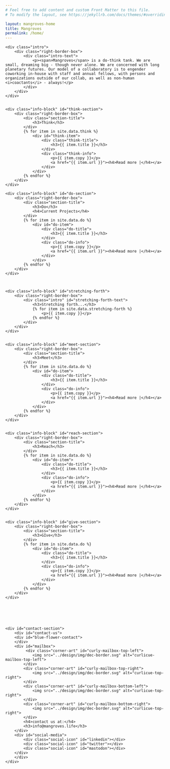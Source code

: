 ```yaml
---
# Feel free to add content and custom Front Matter to this file.
# To modify the layout, see https://jekyllrb.com/docs/themes/#overriding-theme-defaults

layout: mangroves-home
title: Mangroves
permalink: /home/
---
```


<head>
    <meta charset="UTF-8" />
    <!-- <meta name="viewport" content="width=device-width, initial-scale=1.0"> -->
    <link rel="stylesheet" type="text/css" href="../css/styles.css" />
</head>

<div id="wrapper">

    <div class="intro">
        <div class="right-border-box">
            <div class="intro-text">
                <p><span>Mangroves</span> is a do-think tank. We are small, dreaming big - though never alone. We are concerned with long planetary futures. Our model of a collaboratory is to engender coworking in-house with staff and annual fellows, with persons and organizations outside of our collab, as well as non-human <i>coactants</i> - always!</p>
            </div>
        </div>
    </div>


    <div class="info-block" id="think-section">
        <div class="right-border-box">
            <div class="section-title">
                <h3>Think</h3>
            </div>
            {% for item in site.data.think %}
                <div id="think-item">
                    <div class="think-title">
                        <h3>{{ item.title }}</h3>
                    </div>
                    <div class="think-info">
                        <p>{{ item.copy }}</p>
                        <a href="{{ item.url }}"><h4>Read more |</h4></a>
                    </div>
                </div>
            {% endfor %}
        </div>
    </div>

    <div class="info-block" id="do-section">
        <div class="right-border-box">
            <div class="section-title">
                <h3>Do</h3>
                <h4>Current Projects</h4>
            </div>
            {% for item in site.data.do %}
                <div id="do-item">
                    <div class="do-title">
                        <h3>{{ item.title }}</h3>
                    </div>
                    <div class="do-info">
                        <p>{{ item.copy }}</p>
                        <a href="{{ item.url }}"><h4>Read more |</h4></a>
                    </div>
                </div>
            {% endfor %}
        </div>
    </div>



    <div class="info-block" id="stretching-forth">
        <div class="right-border-box">
            <div class="intro" id="stretching-forth-text">
                <h3>Stretching forth...</h3>
                {% for item in site.data.stretching-forth %}
                    <p>{{ item.copy }}</p>
                {% endfor %}
            </div>
        </div>
    </div>


    <div class="info-block" id="meet-section">
        <div class="right-border-box">
            <div class="section-title">
                <h3>Meet</h3>
            </div>
            {% for item in site.data.do %}
                <div id="do-item">
                    <div class="do-title">
                        <h3>{{ item.title }}</h3>
                    </div>
                    <div class="do-info">
                        <p>{{ item.copy }}</p>
                        <a href="{{ item.url }}"><h4>Read more |</h4></a>
                    </div>
                </div>
            {% endfor %}
        </div>
    </div>


    <div class="info-block" id="reach-section">
        <div class="right-border-box">
            <div class="section-title">
                <h3>Reach</h3>
            </div>
            {% for item in site.data.do %}
                <div id="do-item">
                    <div class="do-title">
                        <h3>{{ item.title }}</h3>
                    </div>
                    <div class="do-info">
                        <p>{{ item.copy }}</p>
                        <a href="{{ item.url }}"><h4>Read more |</h4></a>
                    </div>
                </div>
            {% endfor %}
        </div>
    </div>


    <div class="info-block" id="give-section">
        <div class="right-border-box">
            <div class="section-title">
                <h3>GIve</h3>
            </div>
            {% for item in site.data.do %}
                <div id="do-item">
                    <div class="do-title">
                        <h3>{{ item.title }}</h3>
                    </div>
                    <div class="do-info">
                        <p>{{ item.copy }}</p>
                        <a href="{{ item.url }}"><h4>Read more |</h4></a>
                    </div>
                </div>
            {% endfor %}
        </div>
    </div>

    




    <div id="contact-section">
        <div id="contact-us">
        <div id="blue-flower-contact">
        </div>
        <div id="mailbox">
             <div class="corner-art" id="curly-mailbox-top-left">
                <img src="../design/img/dec-border.svg" alt="curlicue-mailbox-top-left">
            </div>
            <div class="corner-art" id="curly-mailbox-top-right">
                <img src="../design/img/dec-border.svg" alt="curlicue-top-right">
            </div>
            <div class="corner-art" id="curly-mailbox-bottom-left">
                <img src="../design/img/dec-border.svg" alt="curlicue-top-right">
            </div>
            <div class="corner-art" id="curly-mailbox-bottom-right">
                <img src="../design/img/dec-border.svg" alt="curlicue-top-right">
            </div>
            <h4>contact us at:</h4>
            <h3>info@mangroves.life</h3>
        </div>
        <div id="social-media">
            <div class="social-icon" id="linkedin"></div>
            <div class="social-icon" id="twitter"></div>
            <div class="social-icon" id="mastodon"></div>
        </div>
        </div>
    </div>
</div>
